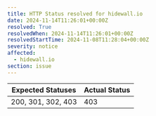 ```yaml
---
title: HTTP Status resolved for hidewall.io
date: 2024-11-14T11:26:01+00:00Z
resolved: True
resolvedWhen: 2024-11-14T11:26:01+00:00Z
resolvedStartTime: 2024-11-08T11:28:04+00:00Z
severity: notice
affected:
  - hidewall.io
section: issue
---
```


| Expected Statuses | Actual Status  |
|-------------------|----------------|
| 200, 301, 302, 403 | 403 |
